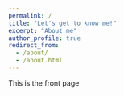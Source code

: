 ```yaml
---
permalink: /
title: "Let's get to know me!"
excerpt: "About me"
author_profile: true
redirect_from: 
  - /about/
  - /about.html
---
```


This is the front page
